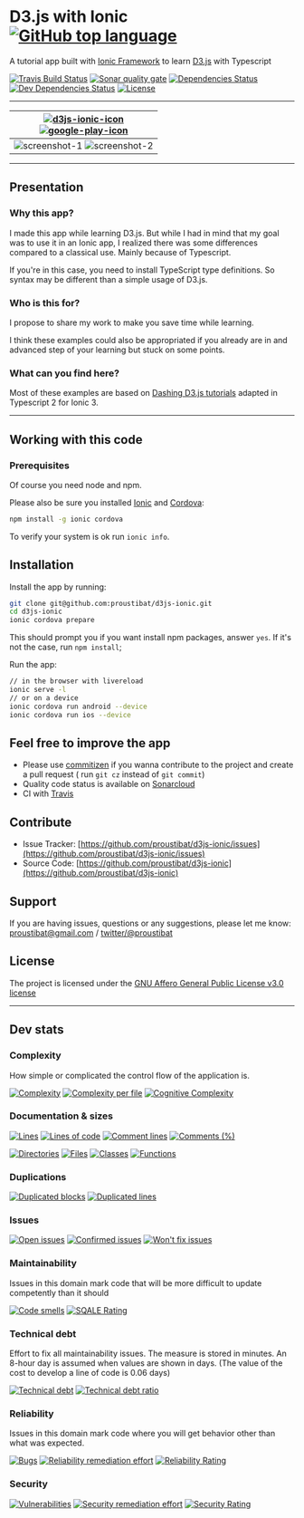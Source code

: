 # D3.js with Ionic [![GitHub top language](https://img.shields.io/github/languages/top/proustibat/d3js-ionic.svg)](https://github.com/proustibat/d3js-ionic) 
A tutorial app built with [Ionic Framework](https://ionicframework.com/) to learn [D3.js](https://d3js.org/) with Typescript

[![Travis Build Status](https://travis-ci.org/proustibat/d3js-ionic.svg?branch=master)](https://travis-ci.org/proustibat/d3js-ionic)
[![Sonar quality gate](https://sonarcloud.io/api/badges/gate?key=prstbt.ionic.d3.app)](https://sonarcloud.io/dashboard?id=prstbt.ionic.d3.app)
[![Dependencies Status](https://david-dm.org/proustibat/d3js-ionic/status.svg)](https://david-dm.org/proustibat/d3js-ionic)
[![Dev Dependencies Status](https://david-dm.org/proustibat/d3js-ionic/dev-status.svg)](https://david-dm.org/proustibat/d3js-ionic?type=dev)
[![License](https://img.shields.io/github/license/proustibat/d3js-ionic.svg)](https://github.com/proustibat/d3js-ionic/blob/master/LICENSE.md)

----------------

| [![d3js-ionic-icon](https://user-images.githubusercontent.com/1054387/35104149-46b23f56-fc68-11e7-8a50-357fa36d0d32.png)<br/> ![google-play-icon](https://user-images.githubusercontent.com/1054387/35104116-2c9addda-fc68-11e7-85fa-91b13423d5f4.png)](https://play.google.com/store/apps/details?id=prstbt.ionic.d3&pcampaignid=MKT-Other-global-all-co-prtnr-py-PartBadge-Mar2515-1) |
| ------------- |
| ![screenshot-1](https://user-images.githubusercontent.com/1054387/35104066-08acd856-fc68-11e7-821f-3ee8fbcf3b44.png) ![screenshot-2](https://user-images.githubusercontent.com/1054387/35104068-09de7626-fc68-11e7-9130-e0c22c07c980.png) |

---------------

## Presentation

### Why this app?

I made this app while learning D3.js. But while I had in mind that my goal was to use it in an Ionic app, I realized there was some differences compared to a classical use. Mainly because of Typescript.

If you're in this case, you need to install TypeScript type definitions. So syntax may be different than a simple usage of D3.js.


### Who is this for?

I propose to share my work to make you save time while learning.

I think these examples could also be appropriated if you already are in and advanced step of your learning but stuck on some points.


### What can you find here?

Most of these examples are based on [Dashing D3.js tutorials](https://www.dashingd3js.com/table-of-contents) adapted in Typescript 2 for Ionic 3. 

---------------

## Working with this code

### Prerequisites
Of course you need node and npm.

Please also be sure you installed [Ionic](https://ionicframework.com/docs/) and [Cordova](https://cordova.apache.org/):
```bash
npm install -g ionic cordova
```
To verify your system is ok run `ionic info`.


## Installation

Install the app by running:
```bash
git clone git@github.com:proustibat/d3js-ionic.git
cd d3js-ionic
ionic cordova prepare
```
This should prompt you if you want install npm packages, answer `yes`. If it's not the case, run `npm install`;

Run the app: 
```bash
// in the browser with livereload
ionic serve -l
// or on a device
ionic cordova run android --device
ionic cordova run ios --device
```

## Feel free to improve the app

- Please use [commitizen](https://github.com/commitizen/cz-cli) if you wanna contribute to the project and create a pull request ( run `git cz` instead of `git commit`)
- Quality code status is available on [Sonarcloud](https://about.sonarcloud.io/)
- CI with [Travis](https://travis-ci.org/proustibat/d3js-ionic)


## Contribute

- Issue Tracker: [https://github.com/proustibat/d3js-ionic/issues](https://github.com/proustibat/d3js-ionic/issues)
- Source Code: [https://github.com/proustibat/d3js-ionic](https://github.com/proustibat/d3js-ionic)

## Support

If you are having issues, questions or any suggestions, please let me know: proustibat@gmail.com / [twitter/@proustibat](https://twitter.com/proustibat)

## License

The project is licensed under the [GNU Affero General Public License v3.0 license](LICENSE.md)


-----------------

## Dev stats

### Complexity
How simple or complicated the control flow of the application is. 


[![Complexity](https://sonarcloud.io/api/badges/measure?key=prstbt.ionic.d3.app&metric=complexity)](https://sonarcloud.io/component_measures?id=prstbt.ionic.d3.app&metric=complexity) 
[![Complexity per file](https://sonarcloud.io/api/badges/measure?key=prstbt.ionic.d3.app&metric=file_complexity)](https://sonarcloud.io/component_measures?id=prstbt.ionic.d3.app&metric=file_complexity)
[![Cognitive Complexity](https://sonarcloud.io/api/badges/measure?key=prstbt.ionic.d3.app&metric=cognitive_complexity)](https://sonarcloud.io/component_measures?id=prstbt.ionic.d3.app&metric=cognitive_complexity)


### Documentation & sizes
[![Lines](https://sonarcloud.io/api/badges/measure?key=prstbt.ionic.d3.app&metric=lines)](https://sonarcloud.io/component_measures?id=prstbt.ionic.d3.app&metric=lines) 
[![Lines of code](https://sonarcloud.io/api/badges/measure?key=prstbt.ionic.d3.app&metric=ncloc)](https://sonarcloud.io/component_measures?id=prstbt.ionic.d3.app&metric=ncloc) 
[![Comment lines](https://sonarcloud.io/api/badges/measure?key=prstbt.ionic.d3.app&metric=comment_lines)](https://sonarcloud.io/component_measures?id=prstbt.ionic.d3.app&metric=comment_lines) 
[![Comments (%)](https://sonarcloud.io/api/badges/measure?key=prstbt.ionic.d3.app&metric=comment_lines_density)](https://sonarcloud.io/component_measures?id=prstbt.ionic.d3.app&metric=comment_lines_density)

[![Directories](https://sonarcloud.io/api/badges/measure?key=prstbt.ionic.d3.app&metric=directories)](https://sonarcloud.io/component_measures?id=prstbt.ionic.d3.app&metric=directories) 
[![Files](https://sonarcloud.io/api/badges/measure?key=prstbt.ionic.d3.app&metric=files)](https://sonarcloud.io/component_measures?id=prstbt.ionic.d3.app&metric=files)
[![Classes](https://sonarcloud.io/api/badges/measure?key=prstbt.ionic.d3.app&metric=classes)](https://sonarcloud.io/component_measures?id=prstbt.ionic.d3.app&metric=classes) 
[![Functions](https://sonarcloud.io/api/badges/measure?key=prstbt.ionic.d3.app&metric=functions)](https://sonarcloud.io/component_measures?id=prstbt.ionic.d3.app&metric=functions)


### Duplications
[![Duplicated blocks](https://sonarcloud.io/api/badges/measure?key=prstbt.ionic.d3.app&metric=duplicated_blocks)](https://sonarcloud.io/component_measures?id=prstbt.ionic.d3.app&metric=duplicated_blocks) 
[![Duplicated lines](https://sonarcloud.io/api/badges/measure?key=prstbt.ionic.d3.app&metric=duplicated_lines)](https://sonarcloud.io/component_measures?id=prstbt.ionic.d3.app&metric=duplicated_lines)


### Issues
[![Open issues](https://sonarcloud.io/api/badges/measure?key=prstbt.ionic.d3.app&metric=open_issues)](https://sonarcloud.io/component_measures?id=prstbt.ionic.d3.app&metric=open_issues)
[![Confirmed issues](https://sonarcloud.io/api/badges/measure?key=prstbt.ionic.d3.app&metric=confirmed_issues)](https://sonarcloud.io/component_measures?id=prstbt.ionic.d3.app&metric=confirmed_issues)
[![Won't fix issues](https://sonarcloud.io/api/badges/measure?key=prstbt.ionic.d3.app&metric=wont_fix_issues)](https://sonarcloud.io/component_measures?id=prstbt.ionic.d3.app&metric=wont_fix_issues) 


### Maintainability
Issues in this domain mark code that will be more difficult to update competently than it should

[![Code smells](https://sonarcloud.io/api/badges/measure?key=prstbt.ionic.d3.app&metric=code_smells)](https://sonarcloud.io/component_measures?id=prstbt.ionic.d3.app&metric=code_smells)
[![SQALE Rating](https://sonarcloud.io/api/badges/measure?key=prstbt.ionic.d3.app&metric=sqale_rating)](https://sonarcloud.io/component_measures?id=prstbt.ionic.d3.app&metric=sqale_rating)


### Technical debt
Effort to fix all maintainability issues. The measure is stored in minutes. An 8-hour day is assumed when values are shown in days. (The value of the cost to develop a line of code is 0.06 days)

[![Technical debt](https://sonarcloud.io/api/badges/measure?key=prstbt.ionic.d3.app&metric=sqale_index)](https://sonarcloud.io/component_measures?id=prstbt.ionic.d3.app&metric=sqale_index) 
[![Technical debt ratio](https://sonarcloud.io/api/badges/measure?key=prstbt.ionic.d3.app&metric=sqale_debt_ratio)](https://sonarcloud.io/component_measures?id=prstbt.ionic.d3.app&metric=sqale_debt_ratio)


### Reliability
Issues in this domain mark code where you will get behavior other than what was expected.

[![Bugs](https://sonarcloud.io/api/badges/measure?key=prstbt.ionic.d3.app&metric=bugs)](https://sonarcloud.io/component_measures?id=prstbt.ionic.d3.app&metric=bugs)
[![Reliability remediation effort](https://sonarcloud.io/api/badges/measure?key=prstbt.ionic.d3.app&metric=reliability_remediation_effort)](https://sonarcloud.io/component_measures?id=prstbt.ionic.d3.app&metric=reliability_remediation_effort)
[![Reliability Rating](https://sonarcloud.io/api/badges/measure?key=prstbt.ionic.d3.app&metric=reliability_rating)](https://sonarcloud.io/component_measures?id=prstbt.ionic.d3.app&metric=reliability_rating)


### Security

[![Vulnerabilities](https://sonarcloud.io/api/badges/measure?key=prstbt.ionic.d3.app&metric=vulnerabilities)](https://sonarcloud.io/component_measures?id=prstbt.ionic.d3.app&metric=vulnerabilities)
[![Security remediation effort	](https://sonarcloud.io/api/badges/measure?key=prstbt.ionic.d3.app&metric=security_remediation_effort)](https://sonarcloud.io/component_measures?id=prstbt.ionic.d3.app&metric=security_remediation_effort)
[![Security Rating](https://sonarcloud.io/api/badges/measure?key=prstbt.ionic.d3.app&metric=security_rating)](https://sonarcloud.io/component_measures?id=prstbt.ionic.d3.app&metric=security_rating)
